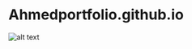 # Ahmedportfolio.github.io
![alt text](https://github.com/[username]/[reponame]/blob/[branch]/image.jpg?raw=true)
